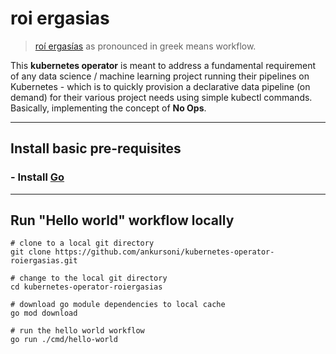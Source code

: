 # roi ergasias
> [roí ergasías](https://translate.google.com/?sl=en&tl=el&text=workflow&op=translate) as pronounced in greek means workflow.

This **kubernetes operator** is meant to address a fundamental requirement of any data science / machine learning project running their pipelines on Kubernetes - which is to quickly provision a declarative data pipeline (on demand) for their various project needs using simple kubectl commands. Basically, implementing the concept of **No Ops**.

---

## Install basic pre-requisites
### - Install [Go](https://golang.org/doc/install)

---

## Run "Hello world" workflow locally
``` SH
# clone to a local git directory
git clone https://github.com/ankursoni/kubernetes-operator-roiergasias.git

# change to the local git directory
cd kubernetes-operator-roiergasias

# download go module dependencies to local cache
go mod download

# run the hello world workflow
go run ./cmd/hello-world
```
